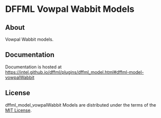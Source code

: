 # DFFML Vowpal Wabbit Models

## About

Vowpal Wabbit models.

## Documentation

Documentation is hosted at https://intel.github.io/dffml/plugins/dffml_model.html#dffml-model-vowpalWabbit


## License

dffml_model_vowpalWabbit Models are distributed under the terms of the
[MIT License](LICENSE).
